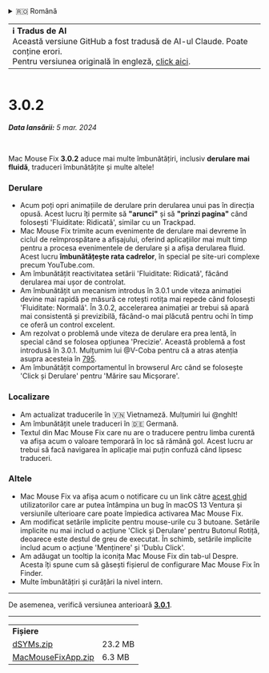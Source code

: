 <details>
<summary>🇷🇴 Română</summary>

[🇬🇧 English (GitHub)](https://github.com/noah-nuebling/mac-mouse-fix/releases/tag/3.0.2)\
[🇦🇩 Català](https://redirect.macmousefix.com/?target=mmf-release&tag=3.0.2&locale=ca)\
[🇩🇪 Deutsch](https://redirect.macmousefix.com/?target=mmf-release&tag=3.0.2&locale=de)\
[🇪🇸 Español](https://redirect.macmousefix.com/?target=mmf-release&tag=3.0.2&locale=es)\
[🇫🇷 Français](https://redirect.macmousefix.com/?target=mmf-release&tag=3.0.2&locale=fr)\
[🇮🇩 Indonesia](https://redirect.macmousefix.com/?target=mmf-release&tag=3.0.2&locale=id)\
[🇮🇹 Italiano](https://redirect.macmousefix.com/?target=mmf-release&tag=3.0.2&locale=it)\
[🇭🇺 Magyar](https://redirect.macmousefix.com/?target=mmf-release&tag=3.0.2&locale=hu)\
[🇳🇱 Nederlands](https://redirect.macmousefix.com/?target=mmf-release&tag=3.0.2&locale=nl)\
[🇵🇱 Polski](https://redirect.macmousefix.com/?target=mmf-release&tag=3.0.2&locale=pl)\
[🇧🇷 Português (Brasil)](https://redirect.macmousefix.com/?target=mmf-release&tag=3.0.2&locale=pt-BR)\
[🇵🇹 Português (Portugal)](https://redirect.macmousefix.com/?target=mmf-release&tag=3.0.2&locale=pt-PT)\
**🇷🇴 Română**\
[🇸🇪 Svenska](https://redirect.macmousefix.com/?target=mmf-release&tag=3.0.2&locale=sv)\
[🇻🇳 Tiếng Việt](https://redirect.macmousefix.com/?target=mmf-release&tag=3.0.2&locale=vi)\
[🇹🇷 Türkçe](https://redirect.macmousefix.com/?target=mmf-release&tag=3.0.2&locale=tr)\
[🇨🇿 Čeština](https://redirect.macmousefix.com/?target=mmf-release&tag=3.0.2&locale=cs)\
[🇬🇷 Ελληνικά](https://redirect.macmousefix.com/?target=mmf-release&tag=3.0.2&locale=el)\
[🇷🇺 Русский](https://redirect.macmousefix.com/?target=mmf-release&tag=3.0.2&locale=ru)\
[🇺🇦 Українська](https://redirect.macmousefix.com/?target=mmf-release&tag=3.0.2&locale=uk)\
[🇮🇱 עברית](https://redirect.macmousefix.com/?target=mmf-release&tag=3.0.2&locale=he)\
[🇸🇦 العربية](https://redirect.macmousefix.com/?target=mmf-release&tag=3.0.2&locale=ar)\
[🇮🇳 हिन्दी](https://redirect.macmousefix.com/?target=mmf-release&tag=3.0.2&locale=hi)\
[🇹🇭 ไทย](https://redirect.macmousefix.com/?target=mmf-release&tag=3.0.2&locale=th)\
[🇨🇳 中文 (简体)](https://redirect.macmousefix.com/?target=mmf-release&tag=3.0.2&locale=zh-Hans)\
[🇨🇳 中文 (繁體)](https://redirect.macmousefix.com/?target=mmf-release&tag=3.0.2&locale=zh-Hant)\
[🇭🇰 中文（香港)](https://redirect.macmousefix.com/?target=mmf-release&tag=3.0.2&locale=zh-HK)\
[🇯🇵 日本語](https://redirect.macmousefix.com/?target=mmf-release&tag=3.0.2&locale=ja)\
[🇰🇷 한국어](https://redirect.macmousefix.com/?target=mmf-release&tag=3.0.2&locale=ko)\
[Help translate Mac Mouse Fix to different languages!](https://github.com/noah-nuebling/mac-mouse-fix/discussions/731)
</details>
<table align=><td>
<b>ℹ️ Tradus de AI</b><br>
Această versiune GitHub a fost tradusă de AI-ul Claude. Poate conține erori.<br>
Pentru versiunea originală în engleză, <a href="https://github.com/noah-nuebling/mac-mouse-fix/releases/tag/3.0.2">click aici</a>.
</td></table>

<table></table>

# 3.0.2
***Data lansării:** 5 mar. 2024*

<br>

Mac Mouse Fix **3.0.2** aduce mai multe îmbunătățiri, inclusiv **derulare mai fluidă**, traduceri îmbunătățite și multe altele!

### Derulare

- Acum poți opri animațiile de derulare prin derularea unui pas în direcția opusă. Acest lucru îți permite să **"arunci"** și să **"prinzi pagina"** când folosești 'Fluiditate: Ridicată', similar cu un Trackpad.
- Mac Mouse Fix trimite acum evenimente de derulare mai devreme în ciclul de reîmprospătare a afișajului, oferind aplicațiilor mai mult timp pentru a procesa evenimentele de derulare și a afișa derularea fluid. Acest lucru **îmbunătățește rata cadrelor**, în special pe site-uri complexe precum YouTube.com.
- Am îmbunătățit reactivitatea setării 'Fluiditate: Ridicată', făcând derularea mai ușor de controlat.
- Am îmbunătățit un mecanism introdus în 3.0.1 unde viteza animației devine mai rapidă pe măsură ce rotești rotița mai repede când folosești 'Fluiditate: Normală'. În 3.0.2, accelerarea animației ar trebui să apară mai consistentă și previzibilă, făcând-o mai plăcută pentru ochi în timp ce oferă un control excelent.
- Am rezolvat o problemă unde viteza de derulare era prea lentă, în special când se folosea opțiunea 'Precizie'. Această problemă a fost introdusă în 3.0.1. Mulțumim lui @V-Coba pentru că a atras atenția asupra acesteia în [795](https://github.com/noah-nuebling/mac-mouse-fix/issues/795).
- Am îmbunătățit comportamentul în browserul Arc când se folosește 'Click și Derulare' pentru 'Mărire sau Micșorare'.

### Localizare

- Am actualizat traducerile în 🇻🇳 Vietnameză. Mulțumiri lui @nghlt!
- Am îmbunătățit unele traduceri în 🇩🇪 Germană.
- Textul din Mac Mouse Fix care nu are o traducere pentru limba curentă va afișa acum o valoare temporară în loc să rămână gol. Acest lucru ar trebui să facă navigarea în aplicație mai puțin confuză când lipsesc traduceri.

### Altele

- Mac Mouse Fix va afișa acum o notificare cu un link către [acest ghid](https://github.com/noah-nuebling/mac-mouse-fix/discussions/861) utilizatorilor care ar putea întâmpina un bug în macOS 13 Ventura și versiunile ulterioare care poate împiedica activarea Mac Mouse Fix.
- Am modificat setările implicite pentru mouse-urile cu 3 butoane. Setările implicite nu mai includ o acțiune 'Click și Derulare' pentru Butonul Rotiță, deoarece este destul de greu de executat. În schimb, setările implicite includ acum o acțiune 'Menținere' și 'Dublu Click'.
- Am adăugat un tooltip la iconița Mac Mouse Fix din tab-ul Despre. Acesta îți spune cum să găsești fișierul de configurare Mac Mouse Fix în Finder.
- Multe îmbunătățiri și curățări la nivel intern.

---

De asemenea, verifică versiunea anterioară [**3.0.1**](https://redirect.macmousefix.com/?target=mmf-release&tag=3.0.1&locale=ro).

---

<table align="start">
<tr>
    <td colspan=2>
        <b>Fișiere</b>
    </td>
</tr>
<tr>
    <td><a href="https://github.com/noah-nuebling/mac-mouse-fix/releases/download/3.0.2/dSYMs.zip">dSYMs.zip</a></td>
    <td>23.2 MB</td>
</tr>
<tr>
    <td><a href="https://github.com/noah-nuebling/mac-mouse-fix/releases/download/3.0.2/MacMouseFixApp.zip">MacMouseFixApp.zip</a></td>
    <td>6.3 MB</td>
</tr>
</table>